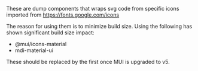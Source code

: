 These are dump components that wraps svg code from specific icons imported from https://fonts.google.com/icons

The reason for using them is to minimize build size.
Using the following has shown significant build size impact:
- @mui/icons-material
- mdi-material-ui

These should be replaced by the first once MUI is upgraded to v5.

